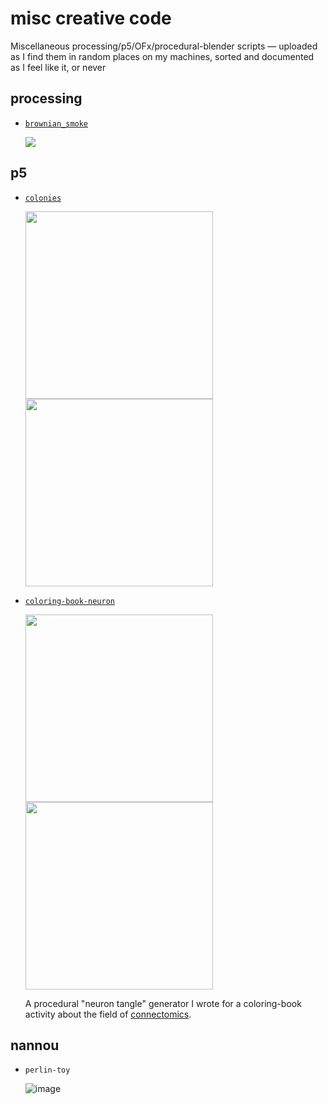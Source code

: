 # misc creative code

Miscellaneous processing/p5/OFx/procedural-blender scripts — uploaded as I find them in random places on my machines, sorted and documented as I feel like it, or never

## processing

-   [`brownian_smoke`](/brownian_smoke)

    [![](https://img.youtube.com/vi/CiM2V8JZErU/0.jpg)](https://www.youtube.com/watch?v=CiM2V8JZErU)

## p5

-   [`colonies`](/colonies)

    <img src="https://user-images.githubusercontent.com/693511/60309824-e82ee700-991d-11e9-87da-5757032f63a0.png" height=300 />
    <img src="https://user-images.githubusercontent.com/693511/60309841-ebc26e00-991d-11e9-9700-72c66e6ec337.png" height=300 />

-   [`coloring-book-neuron`](/coloring-book-neuron)

    <img src="https://user-images.githubusercontent.com/693511/60309742-5fb04680-991d-11e9-8042-0ffe8f059ace.png" width=300 />
    <img src="https://user-images.githubusercontent.com/693511/60309749-68a11800-991d-11e9-9333-65c098749a8e.png" width=300 />

    A procedural "neuron tangle" generator I wrote for a coloring-book activity about the field of [connectomics](https://en.wikipedia.org/wiki/Connectomics).

## nannou

-   `perlin-toy`

    ![image](https://user-images.githubusercontent.com/693511/117591454-91da8400-b102-11eb-8846-008fb2fe60ec.png)
